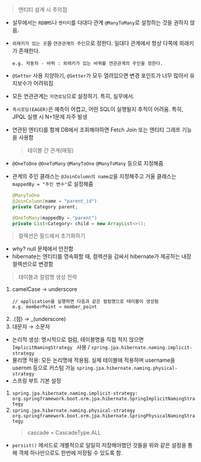 > 엔티티 설계 시 주의점

- 실무에서는 `RDBMS`나 `엔티티`를 다대다 관계 `@ManyToMany`로 설정하는 것을 권하지 않음.
- `외래키가 있는 곳`을 `연관관계의 주인`으로 정한다.
  일대다 관계에서 항상 다쪽에 외래키가 존재한다.

      e.g. 자동차 - 바퀴 : 외래키가 있는 바퀴를 연관관계의 주인을 정한다.

- `@Setter` 사용 지양하기, `@Setter`가 모두 열려있으면 변경 포인트가 너무 많아서 유지보수가 어려워짐
- 모든 연관관계는 `지연로딩`으로 설정하기. 특히, 실무에서.
- `즉시로딩(EAGER)`은 예측이 어렵고, 어떤 SQL이 실행될지 추적이 어려움. 특히, JPQL 실행 시 N+1문제 자주 발생
- 연관된 엔티티를 함께 DB에서 조회해야하면 Fetch Join 또는 엔티티 그래프 기능을 사용함

  > 테이블 간 관계(매핑)

- `@OneToOne` `@OneToMany` `@ManyToOne` `@ManyToMany` 등으로 지정해줌
- 관계의 주인 클래스는 `@JoinColumn의 name값`을 지정해주고 거울 클래스는 `mappedBy = "주인 변수"`로 설정해줌

  ```java
  @ManyToOne
  @JoinColumn(name = "parent_id")
  private Category parent;

  @OneToMany(mappedBy = "parent")
  private List<Category> child = new ArrayList<>();
  ```

> 컬렉션은 필드에서 초기화하기

- why? null 문제에서 안전함
- hibernate는 엔티티를 영속화할 때, 컬렉션을 감싸서 hibernate가 제공하는 내장 컬렉션으로 변경함

> 테이블과 컬럼명 생성 전략

1. camelCase → underscore
   ```
   // application을 실행하면 다음과 같은 컬럼명으로 테이블이 생성됨
   e.g. memberPoint → member_point
   ```
2. .(점) → \_(underscore)
3. 대문자 → 소문자

- 논리적 생성: 명시적으로 컬럼, 테이블명을 직접 적지 않으면 `ImplicitNamingStrategy ` 사용 / `spring.jpa.hibernate.naming.implicit-strategy`
- 물리명 적용: 모든 논리명에 적용됨. 실제 테이블에 적용하며 username을 usernm 등으로 커스텀 가능 `spring.jpa.hibernate.naming.physical-strategy`
- 스프링 부트 기본 설정

1. `spring.jpa.hibernate.naming.implicit-strategy: org.springframework.boot.orm.jpa.hibernate.SpringImplicitNamingStrategy`
2. `spring.jpa.hibernate.naming.physical-strategy org.springframework.boot.orm.jpa.hibernate.SpringPhysicalNamingStrategy`
   > cascade = CascadeType.ALL

- `persist()` 메서드로 개별적으로 일일히 저장해야했던 것들을 위와 같은 설정을 통해 객체 하나만으로도 한번에 저장될 수 있도록 함.
